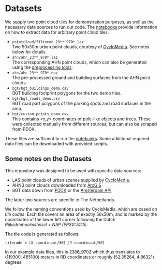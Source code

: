 # Datasets

We supply two point cloud tiles for demonstration purposes, as well as the necessary data sources to run our code. The [notebooks](../notebooks/) provide information on how to extract data for arbitrary point cloud tiles.

* `pointcloud/filtered_23**_970*.laz`  
  Two 50x50m urban point clouds, courtesy of [CycloMedia](https://www.cyclomedia.com/). See notes below for details.
* `ahn/ahn_23**_970*.laz`  
  The corresponding AHN point clouds, which can also be generated using the [preprocessing tools](../notebooks/1.%20AHN%20preprocessing.ipynb).
* `ahn/ahn_23**_970*.npz`  
  The pre-processed ground and building surfaces from the AHN point clouds.
* `bgt/bgt_buildings_demo.csv`  
  BGT building footprint polygons for the two demo tiles.
* `bgt/bgt_roads_demo.csv`  
  BGT road part polygons of the parking spots and road surfaces in the area.
* `bgt/custom_points_demo.csv`  
  This contains <x,y> coordinates of pole-like objects and trees. These were collected manually from different sources, but can also be scraped from PDOK.

These files are sufficient to run the [notebooks](../notebooks). Some additional required data files can be downloaded with provided scripts.


## Some notes on the Datasets

This repository was designed to be used with specific data sources:

* LAS point clouds of urban scenes supplied by [CycloMedia](https://www.cyclomedia.com/).
* AHN3 point clouds downloaded from [ArcGIS](https://www.arcgis.com/apps/Embed/index.html?appid=a3dfa5a818174aa787392e461c80f781)
* BGT data down from [PDOK](https://www.pdok.nl/) or the [Amsterdam API](https://map.data.amsterdam.nl/maps/bgtobjecten?).

The latter two sources are specific to The Netherlands.

We follow the naming conventions used by CycloMedia, which are based on _tile codes_. Each tile covers an area of exactly 50x50m, and is marked by the coordinates of the lower left corner following the Dutch _Rijksdriehoeksstelsel + NAP (EPSG:7415)_.

The tile code is generated as follows:

`tilecode = [X-coordinaat/50]_[Y-coordinaat/50]`

In our example data files, this is 2386_9702 which thus translates to (119300, 485100) meters in RD coordinates or roughly (52.35264, 4.86321) degrees.
